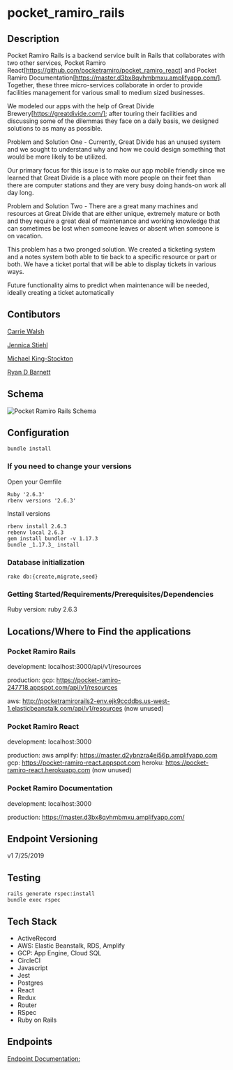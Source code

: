 # pocket_ramiro_rails

## Description
Pocket Ramiro Rails is a backend service built in Rails that collaborates with two other services, Pocket Ramiro React[https://github.com/pocketramiro/pocket_ramiro_react] and Pocket Ramiro Documentation[https://master.d3bx8qvhmbmxu.amplifyapp.com/]. Together, these three micro-services collaborate in order to provide facilities management for various small to medium sized businesses.

We modeled our apps with the help of Great Divide Brewery[https://greatdivide.com/]; after touring their facilities and discussing some of the dilemmas they face on a daily basis, we designed solutions to as many as possible.

Problem and Solution One -
Currently, Great Divide has an unused system and we sought to understand why and how we could design something that would be more likely to be utilized.

Our primary focus for this issue is to make our app mobile friendly since we learned that Great Divide is a place with more people on their feet than there are computer stations and they are very busy doing hands-on work all day long.

Problem and Solution Two -
There are a great many machines and resources at Great Divide that are either unique, extremely mature or both and they require a great deal of maintenance and working knowledge that can sometimes be lost when someone leaves or absent when someone is on vacation.

This problem has a two pronged solution. We created a ticketing system and a notes system both able to tie back to a specific resource or part or both. We have a ticket portal that will be able to display tickets in various ways.

Future functionality aims to predict when maintenance will be needed, ideally creating a ticket automatically

## Contibutors
[Carrie Walsh](https://github.com/carriewalsh)

[Jennica Stiehl](https://github.com/stiehlrod)

[Michael King-Stockton](https://github.com/KStockton)

[Ryan D Barnett](https://github.com/RyanDBarnett)

## Schema
![Pocket Ramiro Rails Schema](/pr_schema.png?raw=true "Pocket Ramiro Rails Schema")

## Configuration
```
bundle install
 ```
### If you need to change your versions

Open your Gemfile
```
Ruby '2.6.3'
rbenv versions '2.6.3'
```
Install versions
```
rbenv install 2.6.3
rebenv local 2.6.3
gem install bundler -v 1.17.3
bundle _1.17.3_ install
```

### Database initialization
```
rake db:{create,migrate,seed}
```
### Getting Started/Requirements/Prerequisites/Dependencies

Ruby version: ruby 2.6.3

## Locations/Where to Find the applications
### Pocket Ramiro Rails

development: localhost:3000/api/v1/resources

production:
  gcp: https://pocket-ramiro-247718.appspot.com/api/v1/resources

  aws: http://pocketramirorails2-env.ejk9ccddbs.us-west-1.elasticbeanstalk.com/api/v1/resources (now unused)

### Pocket Ramiro React

development: localhost:3000

production:
  aws amplify: https://master.d2ybnzra4ei56p.amplifyapp.com
  gcp: https://pocket-ramiro-react.appspot.com
  heroku: https://pocket-ramiro-react.herokuapp.com (now unused)

### Pocket Ramiro Documentation

development: localhost:3000

production: https://master.d3bx8qvhmbmxu.amplifyapp.com/

## Endpoint Versioning

v1  7/25/2019

## Testing
```
rails generate rspec:install
bundle exec rspec
```
## Tech Stack

- ActiveRecord  
- AWS: Elastic Beanstalk, RDS, Amplify
- GCP: App Engine, Cloud SQL
- CircleCI
- Javascript
- Jest
- Postgres
- React
- Redux
- Router
- RSpec
- Ruby on Rails


## Endpoints
[Endpoint Documentation:](https://master.d3bx8qvhmbmxu.amplifyapp.com/)
